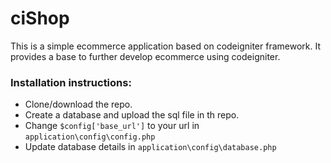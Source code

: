 # ciShop
This is a simple ecommerce application based on codeigniter framework. It provides a base to further develop ecommerce using codeigniter.

### Installation instructions:
- Clone/download the repo.
- Create a database and upload the sql file in th repo.
- Change `$config['base_url']` to your url in `application\config\config.php`
- Update database details in `application\config\database.php`